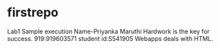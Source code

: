 # firstrepo
Lab1 Sample execution
Name-Priyanka Maruthi
Hardwork is the key for success.
919:919603571
student id:S541905
Webapps deals with HTML.
